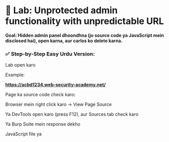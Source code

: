 # 🔧 Lab: Unprotected admin functionality with unpredictable URL
**Goal: Hidden admin panel dhoondhna (jo source code ya JavaScript mein disclosed hai), open karna, aur carlos ko delete karna.**

### ✅ Step-by-Step Easy Urdu Version:
Lab open karo

Example:

**https://acbd1234.web-security-academy.net/**

Page ka source code check karo:

Browser mein right click karo → View Page Source

Ya DevTools open karo (press F12), aur Sources tab check karo

Ya Burp Suite mein response dekho

JavaScript file ya <script> tag mein admin panel ka URL likha hota hai.
Jaise kuch aisa:

**var adminPanel = '/1d2x3z-admin-abcd/';**

Ya kabhi kabhi HTML mein likha hota hai:

Admin panel located at **/secret-admin-9a7b/**

Ab tum us URL ko open karo:

**https://acbd1234.web-security-academy.net/1d2x3z-admin-abcd/**

Admin panel khul jaayega → carlos ko delete karo ✅

Lab solved!

### 🔍 Penetration Testing Tip:
Yeh lab sikhata hai ke:

Kabhi kabhi URLs predict nahi hote, lekin source code mein leak ho jaate hain

JavaScript files ya hidden HTML comments mein sensitive info hoti hai

✅ Real-life mein JavaScript ya API responses ko hamesha manual ya Burp se analyse karo, wahan se aise hidden admin panels milte hain.
